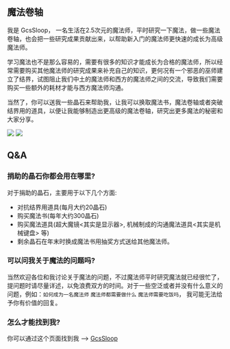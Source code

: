 ## 魔法卷轴

我是 GcsSloop， 一名生活在2.5次元的魔法师，平时研究一下魔法，做一些魔法卷轴，也会把一些研究成果贡献出来，以帮助新入门的魔法师更快速的成长为高级魔法师。

学习魔法也不是那么容易的，需要有很多的知识才能成长为合格的魔法师，所以经常需要购买其他魔法师的研究成果来补充自己的知识，更何况有一个邪恶的巫师建立了结界，试图阻止我们中土的魔法师和西方的魔法师之间的交流，导致我们需要购买一些额外的耗材才能与西方魔法师沟通。

当然了，你可以送我一些晶石来帮助我，让我可以换取魔法书，魔法卷轴或者突破结界用的道具，以便让我能够制造出更高级的魔法卷轴，研究出更多魔法的秘密和大家分享。

![](http://ww1.sinaimg.cn/large/005Xtdi2jw1f6sdowuhfxj308c0a0jsl.jpg)
![](http://ww2.sinaimg.cn/large/005Xtdi2jw1f6sdp5o9rtj308c0a0wfq.jpg)

## Q&A

### 捐助的晶石你都会用在哪里?

对于捐助的晶石，主要用于以下几个方面:

* 对抗结界用道具(每月大约20晶石)
* 购买魔法书(每年大约300晶石)
* 购买魔法道具(超大魔镜<其实是显示器>, 机械制成的沟通魔法道具<其实是机械键盘> 等)
* 剩余晶石在年末时换成魔法书用抽奖方式送给其他魔法师。

### 可以问我关于魔法的问题吗?

当然欢迎各位和我讨论关于魔法的问题，不过魔法师平时研究魔法就已经很忙了，提问题时请尽量详述，以免浪费双方的时间。对于一些空泛或者并没有什么意义的问题，例如：`如何成为一名魔法师` `魔法师都需要做什么` `魔法师需要吃饭吗`， 我可能无法给予你有价值的回复。

### 怎么才能找到我?

你可以通过这个页面找到我 --> [GcsSloop](https://github.com/GcsSloop/AndroidNote/blob/magic-world/FINDME.md)

<br/>




